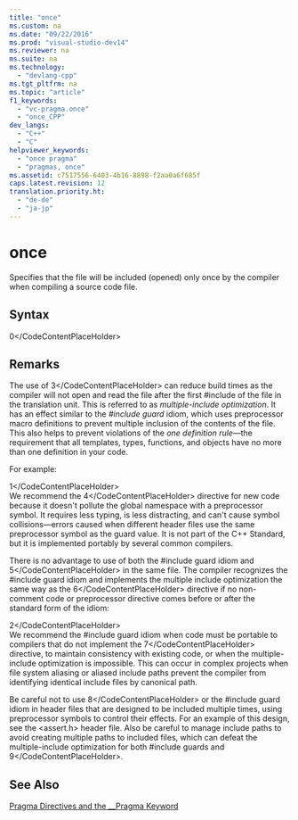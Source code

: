 ```yaml
---
title: "once"
ms.custom: na
ms.date: "09/22/2016"
ms.prod: "visual-studio-dev14"
ms.reviewer: na
ms.suite: na
ms.technology: 
  - "devlang-cpp"
ms.tgt_pltfrm: na
ms.topic: "article"
f1_keywords: 
  - "vc-pragma.once"
  - "once_CPP"
dev_langs: 
  - "C++"
  - "C"
helpviewer_keywords: 
  - "once pragma"
  - "pragmas, once"
ms.assetid: c7517556-6403-4b16-8898-f2aa0a6f685f
caps.latest.revision: 12
translation.priority.ht: 
  - "de-de"
  - "ja-jp"
---
```

# once
Specifies that the file will be included (opened) only once by the compiler when compiling a source code file.  
  
## Syntax  
  
<CodeContentPlaceHolder>0\</CodeContentPlaceHolder>  
## Remarks  
 The use of <CodeContentPlaceHolder>3\</CodeContentPlaceHolder> can reduce build times as the compiler will not open and read the file after the first #include of the file in the translation unit. This is referred to as *multiple-include optimization*. It has an effect similar to the *#include guard* idiom, which uses preprocessor macro definitions to prevent multiple inclusion of the contents of the file. This also helps to prevent violations of the *one definition rule*—the requirement that all templates, types, functions, and objects have no more than one definition in your code.  
  
 For example:  
  
<CodeContentPlaceHolder>1\</CodeContentPlaceHolder>  
 We recommend the <CodeContentPlaceHolder>4\</CodeContentPlaceHolder> directive for new code because it doesn't pollute the global namespace with a preprocessor symbol. It requires less typing, is less distracting, and can't cause symbol collisions—errors caused when different header files use the same preprocessor symbol as the guard value. It is not part of the C++ Standard, but it is implemented portably by several common compilers.  
  
 There is no advantage to use of both the #include guard idiom and <CodeContentPlaceHolder>5\</CodeContentPlaceHolder> in the same file. The compiler recognizes the #include guard idiom and implements the multiple include optimization the same way as the <CodeContentPlaceHolder>6\</CodeContentPlaceHolder> directive if no non-comment code or preprocessor directive comes before or after the standard form of the idiom:  
  
<CodeContentPlaceHolder>2\</CodeContentPlaceHolder>  
 We recommend the #include guard idiom when code must be portable to compilers that do not implement the <CodeContentPlaceHolder>7\</CodeContentPlaceHolder> directive, to maintain consistency with existing code, or when the multiple-include optimization is impossible. This can occur in complex projects when file system aliasing or aliased include paths prevent the compiler from identifying identical include files by canonical path.  
  
 Be careful not to use <CodeContentPlaceHolder>8\</CodeContentPlaceHolder> or the #include guard idiom in header files that are designed to be included multiple times, using preprocessor symbols to control their effects. For an example of this design, see the \<assert.h> header file. Also be careful to manage include paths to avoid creating multiple paths to included files, which can defeat the multiple-include optimization for both #include guards and <CodeContentPlaceHolder>9\</CodeContentPlaceHolder>.  
  
## See Also  
 [Pragma Directives and the __Pragma Keyword](../vs140/pragma-directives-and-the-__pragma-keyword.md)